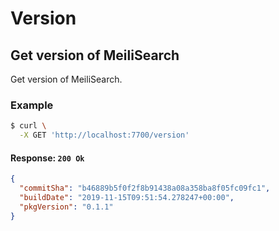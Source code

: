 # Version

## Get version of MeiliSearch

<RouteHighlighter method="GET" route="/version"/>

Get version of MeiliSearch.

### Example

<code-samples id="get_version_1" />

```bash
$ curl \
  -X GET 'http://localhost:7700/version'
```

#### Response: `200 Ok`

```json
{
  "commitSha": "b46889b5f0f2f8b91438a08a358ba8f05fc09fc1",
  "buildDate": "2019-11-15T09:51:54.278247+00:00",
  "pkgVersion": "0.1.1"
}
```
